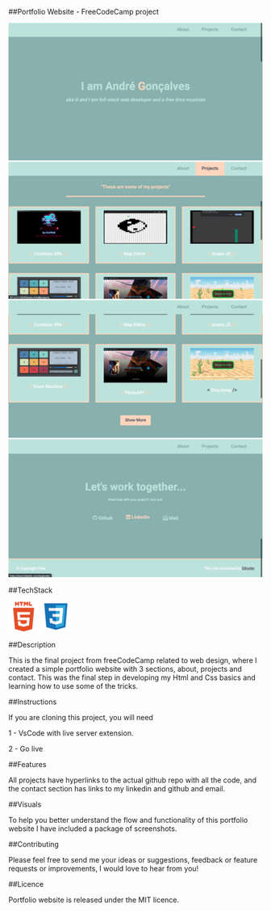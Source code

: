 ##Portfolio Website - FreeCodeCamp project 

![image](https://github.com/G-don/PortfolioWebsite-FCC/blob/main/VISUALS/1.png)
![image](https://github.com/G-don/PortfolioWebsite-FCC/blob/main/VISUALS/2.png)
![image](https://github.com/G-don/PortfolioWebsite-FCC/blob/main/VISUALS/3.png)
![image](https://github.com/G-don/PortfolioWebsite-FCC/blob/main/VISUALS/5.png)

##TechStack

<p align="left">
<img src="https://github.com/Drete457/Drete457/blob/master/icons/html5-original-wordmark.svg" alt="html5" width="60" height="60"/>
<img src="https://github.com/Drete457/Drete457/blob/master/icons/css3-original-wordmark.svg" alt="css3" width="60" height="60"/>
</p>


##Description

This is the final project from freeCodeCamp related to web design, where I created a simple portfolio website with 3 sections, about, projects and contact. This was the final step in developing my Html and Css basics and learning how to use some of the tricks.  

##Instructions

If you are cloning this project, you will need

1 - VsCode with live server extension.

2 - Go live 

##Features

All projects have hyperlinks to the actual github repo with all the code, and the contact section has links to my linkedin and github and email.

##Visuals

To help you better understand the flow and functionality of this portfolio website I have included a package of screenshots. 

##Contributing

Please feel free to send me your ideas or suggestions, feedback or feature requests or improvements, I would love to hear from you! 

##Licence

Portfolio website is released under the MIT licence. 
